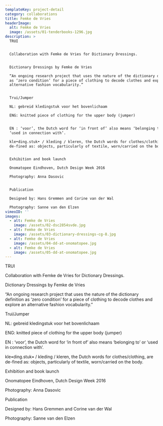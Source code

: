```yaml
---
templateKey: project-detail
category: collaborations
title: Femke de Vries
headerImage:
  alt: Femke de Vries
  image: /assets/01-tenderbooks-1296.jpg
description: >
  TRUI


  Collaboration with Femke de Vries for Dictionary Dressings.


  Dictionary Dressings by Femke de Vries

  “An ongoing research project that uses the nature of the dictionary definition
  as ‘zero condition’ for a piece of clothing to decode clothes and explore an
  alternative fashion vocabularity.”


  Trui/Jumper

  NL: gebreid kledingstuk voor het bovenlichaam

  ENG: knitted piece of clothing for the upper body (jumper)


  EN : ‘voor’, the Dutch word for ‘in front of’ also means ‘belonging to’ or
  ‘used in connection with’.

  kle•ding.stuk• / kleding / kleren, the Dutch words for clothes/clothing, are
  de-fined as: objects, particularly of textile, worn/carried on the body.


  Exhibition and book launch

  Onomatopee Eindhoven, Dutch Design Week 2016

  Photography: Anna Dasovic


  Publication

  Designed by: Hans Gremmen and Corine van der Wal

  Photography: Sanne van den Elzen
vimeoID: ''
images:
  - alt: Femke de Vries
    image: /assets/02-dsc2854svde.jpg
  - alt: Femke de Vries
    image: /assets/03-dictionary-dressings-cg-8.jpg
  - alt: Femke de Vries
    image: /assets/04-dd-at-onomatopee.jpg
  - alt: Femke de Vries
    image: /assets/05-dd-at-onomatopee.jpg
---
```

TRUI



Collaboration with Femke de Vries for Dictionary Dressings.



Dictionary Dressings by Femke de Vries

“An ongoing research project that uses the nature of the dictionary definition as ‘zero condition’ for a piece of clothing to decode clothes and explore an alternative fashion vocabularity.”



Trui/Jumper

NL: gebreid kledingstuk voor het bovenlichaam

ENG: knitted piece of clothing for the upper body (jumper)



EN : ‘voor’, the Dutch word for ‘in front of’ also means ‘belonging to’ or ‘used in connection with’.

kle•ding.stuk• / kleding / kleren, the Dutch words for clothes/clothing, are de-fined as: objects, particularly of textile, worn/carried on the body.



Exhibition and book launch

Onomatopee Eindhoven, Dutch Design Week 2016

Photography: Anna Dasovic



Publication

Designed by: Hans Gremmen and Corine van der Wal

Photography: Sanne van den Elzen
